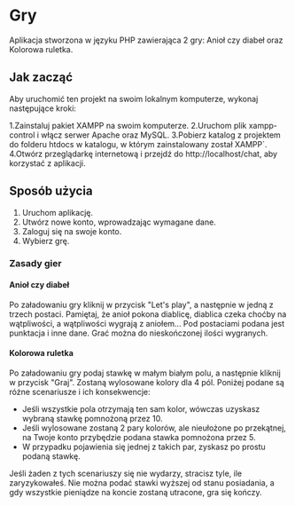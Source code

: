 # Gry

Aplikacja stworzona w języku PHP zawierająca 2 gry: Anioł czy diabeł oraz Kolorowa ruletka.

## Jak zacząć

Aby uruchomić ten projekt na swoim lokalnym komputerze, wykonaj następujące kroki:

1.Zainstaluj pakiet XAMPP na swoim komputerze.
2.Uruchom plik xampp-control i włącz serwer Apache oraz MySQL.
3.Pobierz katalog z projektem do folderu htdocs w katalogu, w którym zainstalowany został XAMPP`.
4.Otwórz przeglądarkę internetową i przejdź do http://localhost/chat, aby korzystać z aplikacji.

## Sposób użycia
1. Uruchom aplikację.
2. Utwórz nowe konto, wprowadzając wymagane dane.
3. Zaloguj się na swoje konto.
4. Wybierz grę.

### Zasady gier

#### Anioł czy diabeł

Po załadowaniu gry kliknij w przycisk "Let's play", a następnie w jedną z trzech postaci. Pamiętaj, że anioł pokona diablicę, diablica czeka choćby na wątpliwości, a wątpliwości wygrają z aniołem... Pod postaciami podana jest punktacja i inne dane. Grać można do nieskończonej ilości wygranych.

#### Kolorowa ruletka

Po załadowaniu gry podaj stawkę w małym białym polu, a następnie kliknij w przycisk "Graj". Zostaną wylosowane kolory dla 4 pól. Poniżej podane są różne scenariusze i ich konsekwencje:
- Jeśli wszystkie pola otrzymają ten sam kolor, wówczas uzyskasz wybraną stawkę pomnożoną przez 10.
- Jeśli wylosowane zostaną 2 pary kolorów, ale nieułożone po przekątnej, na Twoje konto przybędzie podana stawka pomnożona przez 5.
- W przypadku pojawienia się jednej z takich par, zyskasz po prostu podaną stawkę.

Jeśli żaden z tych scenariuszy się nie wydarzy, stracisz tyle, ile zaryzykowałeś. Nie można podać stawki wyższej od stanu posiadania, a gdy wszystkie pieniądze na koncie zostaną utracone, gra się kończy.
